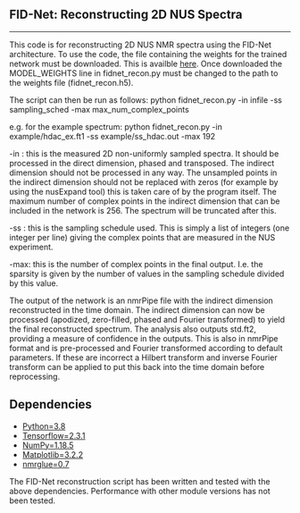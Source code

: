 FID-Net: Reconstructing 2D NUS Spectra
------------
------------
This code is for reconstructing 2D NUS NMR spectra using the FID-Net architecture.
To use the code, the file containing the weights for the trained network must be
downloaded. This is availble [here](https://www.dropbox.com/s/6qfaoae7n96mfuj/fidnet_recon.h5?dl=0).
Once downloaded the MODEL_WEIGHTS line in fidnet_recon.py must be changed to the
path to the weights file (fidnet_recon.h5).

The script can then be run as follows:
python fidnet_recon.py -in infile -ss sampling_sched -max max_num_complex_points

e.g. for the example spectrum:
python fidnet_recon.py -in example/hdac_ex.ft1 -ss example/ss_hdac.out -max 192

-in : this is the measured 2D non-uniformly sampled spectra. It should be processed
      in the direct dimension, phased and transposed. The indirect dimension
      should not be processed in any way. The unsampled points in the indirect
      dimension should not be replaced with zeros (for example by using the
      nusExpand tool) this is taken care of by the program itself. The maximum
      number of complex points in the indirect dimension that can be included
      in the network is 256. The spectrum will be truncated after this.

-ss : this is the sampling schedule used. This is simply a list of integers (one
      integer per line) giving the complex points that are measured in the NUS
      experiment.

-max: this is the number of complex points in the final output. I.e. the sparsity
      is given by the number of values in the sampling schedule divided by this
      value.

The output of the network is an nmrPipe file with the indirect dimension reconstructed
in the time domain. The indirect dimension can now be processed (apodized, zero-filled,
phased and Fourier transformed) to yield the final reconstructed spectrum. The
analysis also outputs std.ft2, providing a measure of confidence in the outputs.
This is also in nmrPipe format and is pre-processed and Fourier transformed according
to default parameters. If these are incorrect a Hilbert transform and inverse Fourier
transform can be applied to put this back into the time domain before reprocessing. 

Dependencies
------------
  * [Python=3.8](https://www.python.org/downloads/)
  * [Tensorflow=2.3.1](https://www.tensorflow.org/install)
  * [NumPy=1.18.5](https://www.scipy.org/scipylib/download.html)
  * [Matplotlib=3.2.2](http://matplotlib.org/users/installing.html)
  * [nmrglue=0.7](https://nmrglue.readthedocs.io/en/latest/install.html)

The FID-Net reconstruction script has been written and tested with the
above dependencies. Performance with other module versions has not been tested.
